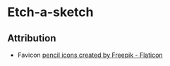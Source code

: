 # Etch-a-sketch

## Attribution

- Favicon <a href="https://www.flaticon.com/free-icons/pencil" title="pencil icons">pencil icons created by Freepik - Flaticon</a>
